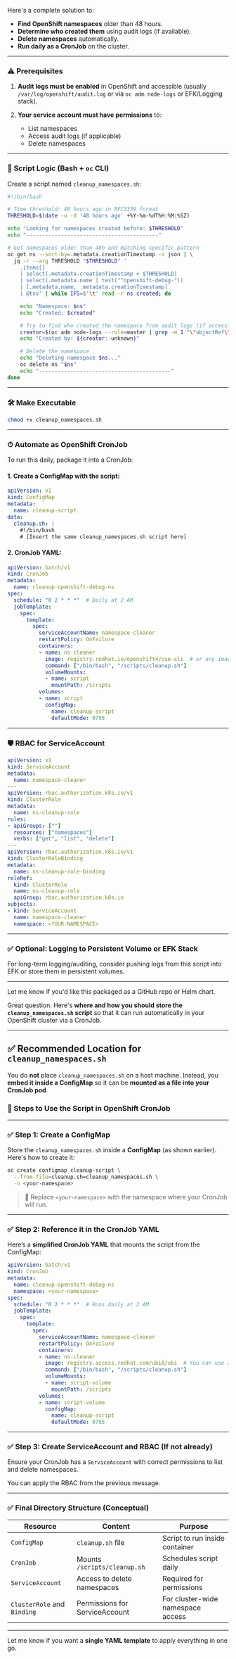Here's a complete solution to:

* **Find OpenShift namespaces** older than 48 hours.
* **Determine who created them** using audit logs (if available).
* **Delete namespaces** automatically.
* **Run daily as a CronJob** on the cluster.

---

### ⚠️ Prerequisites

1. **Audit logs must be enabled** in OpenShift and accessible (usually `/var/log/openshift/audit.log` or via `oc adm node-logs` or EFK/Logging stack).
2. **Your service account must have permissions** to:

   * List namespaces
   * Access audit logs (if applicable)
   * Delete namespaces

---

### 🧾 Script Logic (Bash + `oc` CLI)

Create a script named `cleanup_namespaces.sh`:

```bash
#!/bin/bash

# Time threshold: 48 hours ago in RFC3339 format
THRESHOLD=$(date -u -d '48 hours ago' +%Y-%m-%dT%H:%M:%SZ)

echo "Looking for namespaces created before: $THRESHOLD"
echo "------------------------------------------"

# Get namespaces older than 48h and matching specific pattern
oc get ns --sort-by=.metadata.creationTimestamp -o json | \
  jq -r --arg THRESHOLD "$THRESHOLD" '
    .items[]
    | select(.metadata.creationTimestamp < $THRESHOLD)
    | select(.metadata.name | test("^openshift-debug-"))
    | [.metadata.name, .metadata.creationTimestamp]
    | @tsv' | while IFS=$'\t' read -r ns created; do

    echo "Namespace: $ns"
    echo "Created: $created"

    # Try to find who created the namespace from audit logs (if accessible)
    creator=$(oc adm node-logs --role=master | grep -m 1 "\"objectRef\":{\"resource\":\"namespaces\",\"name\":\"$ns\"" | jq -r '.user.username // "unknown"')
    echo "Created by: ${creator:-unknown}"

    # Delete the namespace
    echo "Deleting namespace $ns..."
    oc delete ns "$ns"
    echo "------------------------------------------"
done
```

---

### 🛠 Make Executable

```bash
chmod +x cleanup_namespaces.sh
```

---

### ⏱ Automate as OpenShift CronJob

To run this daily, package it into a CronJob:

#### 1. Create a ConfigMap with the script:

```yaml
apiVersion: v1
kind: ConfigMap
metadata:
  name: cleanup-script
data:
  cleanup.sh: |
    #!/bin/bash
    # [Insert the same cleanup_namespaces.sh script here]
```

#### 2. CronJob YAML:

```yaml
apiVersion: batch/v1
kind: CronJob
metadata:
  name: cleanup-openshift-debug-ns
spec:
  schedule: "0 2 * * *"  # Daily at 2 AM
  jobTemplate:
    spec:
      template:
        spec:
          serviceAccountName: namespace-cleaner
          restartPolicy: OnFailure
          containers:
          - name: ns-cleaner
            image: registry.redhat.io/openshift4/ose-cli  # or any image with `oc` and `jq`
            command: ["/bin/bash", "/scripts/cleanup.sh"]
            volumeMounts:
            - name: script
              mountPath: /scripts
          volumes:
          - name: script
            configMap:
              name: cleanup-script
              defaultMode: 0755
```

---

### 🛡 RBAC for ServiceAccount

```yaml
apiVersion: v1
kind: ServiceAccount
metadata:
  name: namespace-cleaner
---
apiVersion: rbac.authorization.k8s.io/v1
kind: ClusterRole
metadata:
  name: ns-cleanup-role
rules:
- apiGroups: [""]
  resources: ["namespaces"]
  verbs: ["get", "list", "delete"]
---
apiVersion: rbac.authorization.k8s.io/v1
kind: ClusterRoleBinding
metadata:
  name: ns-cleanup-role-binding
roleRef:
  kind: ClusterRole
  name: ns-cleanup-role
  apiGroup: rbac.authorization.k8s.io
subjects:
- kind: ServiceAccount
  name: namespace-cleaner
  namespace: <YOUR-NAMESPACE>
```

---

### ✅ Optional: Logging to Persistent Volume or EFK Stack

For long-term logging/auditing, consider pushing logs from this script into EFK or store them in persistent volumes.

---

Let me know if you'd like this packaged as a GitHub repo or Helm chart.



Great question. Here's **where and how you should store the `cleanup_namespaces.sh` script** so that it can run automatically in your OpenShift cluster via a CronJob.

---

## ✅ Recommended Location for `cleanup_namespaces.sh`

You do **not** place `cleanup_namespaces.sh` on a host machine. Instead, you **embed it inside a ConfigMap** so it can be **mounted as a file into your CronJob pod**.

### 🔁 Steps to Use the Script in OpenShift CronJob

---

### ✅ Step 1: Create a ConfigMap

Store the `cleanup_namespaces.sh` inside a **ConfigMap** (as shown earlier). Here's how to create it:

```bash
oc create configmap cleanup-script \
  --from-file=cleanup.sh=cleanup_namespaces.sh \
  -n <your-namespace>
```

> 🔁 Replace `<your-namespace>` with the namespace where your CronJob will run.

---

### ✅ Step 2: Reference it in the CronJob YAML

Here’s a **simplified CronJob YAML** that mounts the script from the ConfigMap:

```yaml
apiVersion: batch/v1
kind: CronJob
metadata:
  name: cleanup-openshift-debug-ns
  namespace: <your-namespace>
spec:
  schedule: "0 2 * * *"  # Runs daily at 2 AM
  jobTemplate:
    spec:
      template:
        spec:
          serviceAccountName: namespace-cleaner
          restartPolicy: OnFailure
          containers:
          - name: ns-cleaner
            image: registry.access.redhat.com/ubi8/ubi  # You can use another base image with `oc` + `jq`
            command: ["/bin/bash", "/scripts/cleanup.sh"]
            volumeMounts:
            - name: script-volume
              mountPath: /scripts
          volumes:
          - name: script-volume
            configMap:
              name: cleanup-script
              defaultMode: 0755
```

---

### ✅ Step 3: Create ServiceAccount and RBAC (If not already)

Ensure your CronJob has a `ServiceAccount` with correct permissions to list and delete namespaces.

You can apply the RBAC from the previous message.

---

### ✅ Final Directory Structure (Conceptual)

| Resource                    | Content                        | Purpose                           |
| --------------------------- | ------------------------------ | --------------------------------- |
| `ConfigMap`                 | `cleanup.sh` file              | Script to run inside container    |
| `CronJob`                   | Mounts `/scripts/cleanup.sh`   | Schedules script daily            |
| `ServiceAccount`            | Access to delete namespaces    | Required for permissions          |
| `ClusterRole` and `Binding` | Permissions for ServiceAccount | For cluster-wide namespace access |

---

Let me know if you want a **single YAML template** to apply everything in one go.
